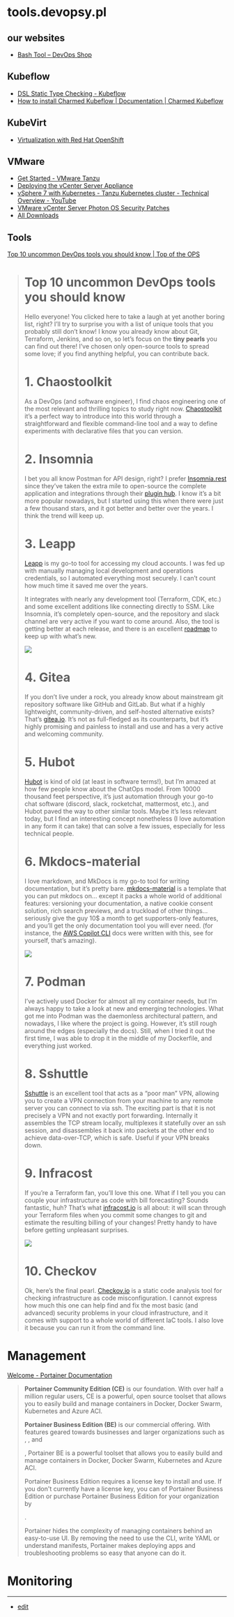 # tools.devopsy.pl


## our websites

+ [Bash Tool – DevOps Shop](https://bashtool.com/)


## Kubeflow

+ [DSL Static Type Checking - Kubeflow](https://www.kubeflow.org/docs/components/pipelines/v1/sdk/static-type-checking/)
+ [How to install Charmed Kubeflow | Documentation | Charmed Kubeflow](https://charmed-kubeflow.io/docs/install)


## KubeVirt
+ [Virtualization with Red Hat OpenShift](https://www.redhat.com/en/technologies/cloud-computing/openshift/virtualization)



## VMware

+ [Get Started - VMware Tanzu](https://tanzu.vmware.com/get-started)
+ [Deploying the vCenter Server Appliance](https://docs.vmware.com/en/VMware-vSphere/7.0/com.vmware.vcenter.install.doc/GUID-F06BA415-66D8-42CD-9151-701BBBCE8D65.html)
+ [vSphere 7 with Kubernetes - Tanzu Kubernetes cluster - Technical Overview - YouTube](https://www.youtube.com/watch?v=BukxNlznftI)
+ [VMware vCenter Server Photon OS Security Patches](https://docs.vmware.com/en/VMware-vSphere/7.0/rn/vcenter-server-appliance-photonos-security-patches.html)
+ [All Downloads](https://customerconnect.vmware.com/downloads/#all_products)





## Tools


[Top 10 uncommon DevOps tools you should know | Top of the OPS](https://medium.com/leapp-cloud/top-10-uncommon-devops-tools-you-should-know-91dadde9777e)

> # Top 10 uncommon DevOps tools you should know
> 
> Hello everyone! You clicked here to take a laugh at yet another boring list, right? I’ll try to surprise you with a list of unique tools that you probably still don’t know! I know you already know about Git, Terraform, Jenkins, and so on, so let’s focus on the **tiny pearls** you can find out there! I’ve chosen only open-source tools to spread some love; if you find anything helpful, you can contribute back.
> 
> # 1\. Chaostoolkit
> 
> As a DevOps (and software engineer), I find chaos engineering one of the most relevant and thrilling topics to study right now. [Chaostoolkit](http://chaostoolkit.org/) it’s a perfect way to introduce into this world through a straightforward and flexible command-line tool and a way to define experiments with declarative files that you can version.
> 
> # 2\. Insomnia
> 
> I bet you all know Postman for API design, right? I prefer [Insomnia.rest](http://insomnia.rest/) since they’ve taken the extra mile to open-source the complete application and integrations through their [plugin hub](https://insomnia.rest/plugins). I know it’s a bit more popular nowadays, but I started using this when there were just a few thousand stars, and it got better and better over the years. I think the trend will keep up.
> 
> # 3\. Leapp
> 
> [Leapp](https://github.com/Noovolari/leapp) is my go-to tool for accessing my cloud accounts. I was fed up with manually managing local development and operations credentials, so I automated everything most securely. I can’t count how much time it saved me over the years.
> 
> It integrates with nearly any development tool (Terraform, CDK, etc.) and some excellent additions like connecting directly to SSM. Like Insomnia, it’s completely open-source, and the repository and slack channel are very active if you want to come around. Also, the tool is getting better at each release, and there is an excellent [roadmap](https://roadmap.leapp.cloud/tabs/4-in-progress) to keep up with what’s new.
> 
> ![](https://miro.medium.com/max/700/0*2c4eQfzVmBPBTEHU)
> 
> # 4\. Gitea
> 
> If you don’t live under a rock, you already know about mainstream git repository software like GitHub and GitLab. But what if a highly lightweight, community-driven, and self-hosted alternative exists? That’s [gitea.io](http://gitea.io/). It’s not as full-fledged as its counterparts, but it’s highly promising and painless to install and use and has a very active and welcoming community.
> 
> # 5\. Hubot
> 
> [Hubot](https://hubot.github.com/) is kind of old (at least in software terms!), but I’m amazed at how few people know about the ChatOps model. From 10000 thousand feet perspective, it’s just automation through your go-to chat software (discord, slack, rocketchat, mattermost, etc.), and Hubot paved the way to other similar tools. Maybe it’s less relevant today, but I find an interesting concept nonetheless (I love automation in any form it can take) that can solve a few issues, especially for less technical people.
> 
> # 6\. Mkdocs-material
> 
> I love markdown, and MkDocs is my go-to tool for writing documentation, but it’s pretty bare. [mkdocs-material](https://squidfunk.github.io/mkdocs-material/) is a template that you can put mkdocs on… except it packs a whole world of additional features: versioning your documentation, a native cookie consent solution, rich search previews, and a truckload of other things… seriously give the guy 10$ a month to get supporters-only features, and you’ll get the only documentation tool you will ever need. (for instance, the [AWS Copilot CLI](https://aws.github.io/copilot-cli/) docs were written with this, see for yourself, that’s amazing).
> 
> ![](https://miro.medium.com/max/700/0*9tslhhA7-HX76Eyx)
> 
> # 7\. Podman
> 
> I’ve actively used Docker for almost all my container needs, but I’m always happy to take a look at new and emerging technologies. What got me into Podman was the daemonless architectural pattern, and nowadays, I like where the project is going. However, it’s still rough around the edges (especially the docs). Still, when I tried it out the first time, I was able to drop it in the middle of my Dockerfile, and everything just worked.
> 
> # 8\. Sshuttle
> 
> [Sshuttle](https://github.com/sshuttle/sshuttle) is an excellent tool that acts as a “poor man” VPN, allowing you to create a VPN connection from your machine to any remote server you can connect to via ssh. The exciting part is that it is not precisely a VPN and not exactly port forwarding. Internally it assembles the TCP stream locally, multiplexes it statefully over an ssh session, and disassembles it back into packets at the other end to achieve data-over-TCP, which is safe. Useful if your VPN breaks down.
> 
> # 9\. Infracost
> 
> If you’re a Terraform fan, you’ll love this one. What if I tell you you can couple your infrastructure as code with bill forecasting? Sounds fantastic, huh? That’s what [infracost.io](http://infracost.io/) is all about: it will scan through your Terraform files when you commit some changes to git and estimate the resulting billing of your changes! Pretty handy to have before getting unpleasant surprises.
> 
> ![](https://miro.medium.com/max/700/0*0QZJp_5oyoJsip3Z)
> 
> # 10\. Checkov
> 
> Ok, here’s the final pearl. [Checkov.io](http://checkov.io/) is a static code analysis tool for checking infrastructure as code misconfiguration. I cannot express how much this one can help find and fix the most basic (and advanced) security problems in your cloud infrastructure, and it comes with support to a whole world of different IaC tools. I also love it because you can run it from the command line.


# Management




[Welcome - Portainer Documentation](https://docs.portainer.io/)

> **Portainer Community Edition (CE)** is our foundation. With over half a million regular users, CE is a powerful, open source toolset that allows you to easily build and manage containers in Docker, Docker Swarm, Kubernetes and Azure ACI.
> 
> **Portainer Business Edition (BE)** is our commercial offering. With features geared towards businesses and larger organizations such as , , and
> 
> , Portainer BE is a powerful toolset that allows you to easily build and manage containers in Docker, Docker Swarm, Kubernetes and Azure ACI.
> 
> Portainer Business Edition requires a license key to install and use. If you don't currently have a license key, you can of Portainer Business Edition or purchase Portainer Business Edition for your organization by
> 
> .
> 
> Portainer hides the complexity of managing containers behind an easy-to-use UI. By removing the need to use the CLI, write YAML or understand manifests, Portainer makes deploying apps and troubleshooting problems so easy that anyone can do it.






# Monitoring



---

+ [edit](https://github.com/devopsy-pl/tools/edit/main/README.md)


